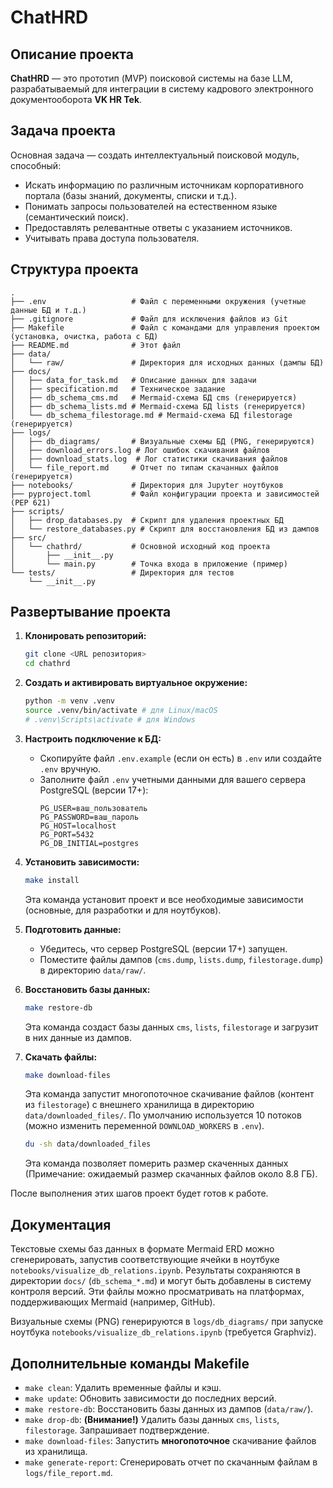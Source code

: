 # ChatHRD

## Описание проекта

**ChatHRD** — это прототип (MVP) поисковой системы на базе LLM, разрабатываемый для интеграции в систему кадрового электронного документооборота **VK HR Tek**.

## Задача проекта

Основная задача — создать интеллектуальный поисковой модуль, способный:

*   Искать информацию по различным источникам корпоративного портала (базы знаний, документы, списки и т.д.).
*   Понимать запросы пользователей на естественном языке (семантический поиск).
*   Предоставлять релевантные ответы с указанием источников.
*   Учитывать права доступа пользователя.

## Структура проекта

```
.
├── .env                   # Файл с переменными окружения (учетные данные БД и т.д.)
├── .gitignore             # Файл для исключения файлов из Git
├── Makefile               # Файл с командами для управления проектом (установка, очистка, работа с БД)
├── README.md              # Этот файл
├── data/
│   └── raw/               # Директория для исходных данных (дампы БД)
├── docs/
│   ├── data_for_task.md   # Описание данных для задачи
│   ├── specification.md   # Техническое задание
│   ├── db_schema_cms.md   # Mermaid-схема БД cms (генерируется)
│   ├── db_schema_lists.md # Mermaid-схема БД lists (генерируется)
│   └── db_schema_filestorage.md # Mermaid-схема БД filestorage (генерируется)
├── logs/
│   ├── db_diagrams/       # Визуальные схемы БД (PNG, генерируются)
│   ├── download_errors.log # Лог ошибок скачивания файлов
│   ├── download_stats.log  # Лог статистики скачивания файлов
│   └── file_report.md     # Отчет по типам скачанных файлов (генерируется)
├── notebooks/             # Директория для Jupyter ноутбуков
├── pyproject.toml         # Файл конфигурации проекта и зависимостей (PEP 621)
├── scripts/
│   ├── drop_databases.py  # Скрипт для удаления проектных БД
│   └── restore_databases.py # Скрипт для восстановления БД из дампов
├── src/
│   └── chathrd/           # Основной исходный код проекта
│       ├── __init__.py
│       └── main.py        # Точка входа в приложение (пример)
└── tests/                 # Директория для тестов
    └── __init__.py
```

## Развертывание проекта

1.  **Клонировать репозиторий:**
    ```bash
    git clone <URL репозитория>
    cd chathrd
    ```

2.  **Создать и активировать виртуальное окружение:**
    ```bash
    python -m venv .venv
    source .venv/bin/activate # для Linux/macOS
    # .venv\Scripts\activate # для Windows
    ```

3.  **Настроить подключение к БД:**
    *   Скопируйте файл `.env.example` (если он есть) в `.env` или создайте `.env` вручную.
    *   Заполните файл `.env` учетными данными для вашего сервера PostgreSQL (версии 17+):
        ```dotenv
        PG_USER=ваш_пользователь
        PG_PASSWORD=ваш_пароль
        PG_HOST=localhost
        PG_PORT=5432
        PG_DB_INITIAL=postgres
        ```

4.  **Установить зависимости:**
    ```bash
    make install
    ```
    Эта команда установит проект и все необходимые зависимости (основные, для разработки и для ноутбуков).

5.  **Подготовить данные:**
    *   Убедитесь, что сервер PostgreSQL (версии 17+) запущен.
    *   Поместите файлы дампов (`cms.dump`, `lists.dump`, `filestorage.dump`) в директорию `data/raw/`.

6.  **Восстановить базы данных:**
    ```bash
    make restore-db
    ```
    Эта команда создаст базы данных `cms`, `lists`, `filestorage` и загрузит в них данные из дампов.

7.  **Скачать файлы:**
    ```bash
    make download-files
    ```
    Эта команда запустит многопоточное скачивание файлов (контент из `filestorage`) с внешнего хранилища в директорию `data/downloaded_files/`. По умолчанию используется 10 потоков (можно изменить переменной `DOWNLOAD_WORKERS` в `.env`).
    
    ```bash
    du -sh data/downloaded_files
    ```
    Эта команда позволяет померить размер скаченных данных
    (Примечание: ожидаемый размер скачанных файлов около 8.8 ГБ).

После выполнения этих шагов проект будет готов к работе.

## Документация

Текстовые схемы баз данных в формате Mermaid ERD можно сгенерировать, запустив соответствующие ячейки в ноутбуке `notebooks/visualize_db_relations.ipynb`. Результаты сохраняются в директории `docs/` (`db_schema_*.md`) и могут быть добавлены в систему контроля версий. Эти файлы можно просматривать на платформах, поддерживающих Mermaid (например, GitHub).

Визуальные схемы (PNG) генерируются в `logs/db_diagrams/` при запуске ноутбука `notebooks/visualize_db_relations.ipynb` (требуется Graphviz).

## Дополнительные команды Makefile

*   `make clean`: Удалить временные файлы и кэш.
*   `make update`: Обновить зависимости до последних версий.
*   `make restore-db`: Восстановить базы данных из дампов (`data/raw/`).
*   `make drop-db`: **(Внимание!)** Удалить базы данных `cms`, `lists`, `filestorage`. Запрашивает подтверждение.
*   `make download-files`: Запустить **многопоточное** скачивание файлов из хранилища.
*   `make generate-report`: Сгенерировать отчет по скачанным файлам в `logs/file_report.md`.
